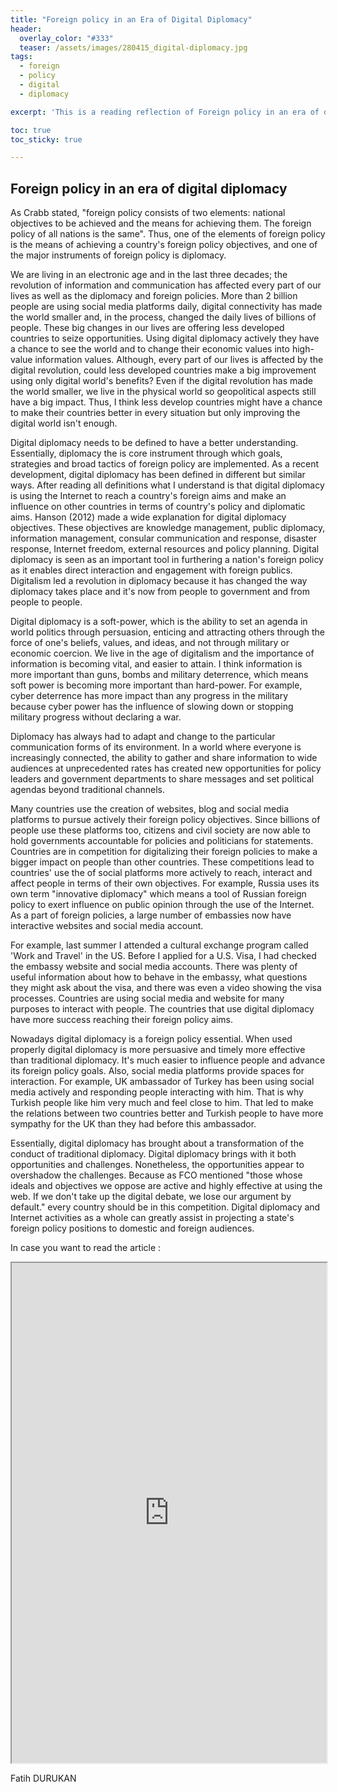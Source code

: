 ```yaml
---
title: "Foreign policy in an Era of Digital Diplomacy"
header:
  overlay_color: "#333"
  teaser: /assets/images/280415_digital-diplomacy.jpg
tags:
  - foreign
  - policy
  - digital
  - diplomacy

excerpt: 'This is a reading reflection of Foreign policy in an era of digital diplomacy by Olubukola S. Adesina that includes my thoughts, opinions, and any questions I had about the text.  '

toc: true
toc_sticky: true

---
```


## Foreign policy in an era of digital diplomacy
As Crabb stated, "foreign policy consists of two elements: national objectives to be achieved and the means for achieving them. The foreign policy of all nations is the same". Thus, one of the elements of foreign policy is the means of achieving a country's foreign policy objectives, and one of the major instruments of foreign policy is diplomacy.

We are living in an electronic age and in the last three decades; the revolution of information and communication has affected every part of our lives as well as the diplomacy and foreign policies. More than 2 billion people are using social media platforms daily, digital connectivity has made the world smaller and, in the process, changed the daily lives of billions of people. These big changes in our lives are offering less developed countries to seize opportunities. Using digital diplomacy actively they have a chance to see the world and to change their economic values into high-value information values. Although, every part of our lives is affected by the digital revolution, could less developed countries make a big improvement using only digital world's benefits? Even if the digital revolution has made the world smaller, we live in the physical world so geopolitical aspects still have a big impact. Thus, I think less develop countries might have a chance to make their countries better in every situation but only improving the digital world isn't enough.

Digital diplomacy needs to be defined to have a better understanding. Essentially, diplomacy the is core instrument through which goals, strategies and broad tactics of foreign policy are implemented. As a recent development, digital diplomacy has been defined in different but similar ways. After reading all definitions what I understand is that digital diplomacy is using the Internet to reach a country's foreign aims and make an influence on other countries in terms of country's policy and diplomatic aims. Hanson (2012) made a wide explanation for digital diplomacy objectives. These objectives are knowledge management, public diplomacy, information management, consular communication and response, disaster response, Internet freedom, external resources and policy planning. Digital diplomacy is seen as an important tool in furthering a nation's foreign policy as it enables direct interaction and engagement with foreign publics. Digitalism led a revolution in diplomacy because it has changed the way diplomacy takes place and it's now from people to government and from people to people.

Digital diplomacy is a soft-power, which is the ability to set an agenda in world politics through persuasion, enticing and attracting others through the force of one's beliefs, values, and ideas, and not through military or economic coercion. We live in the age of digitalism and the importance of information is becoming vital, and easier to attain. I think information is more important than guns, bombs and military deterrence, which means soft power is becoming more important than hard-power. For example, cyber deterrence has more impact than any progress in the military because cyber power has the influence of slowing down or stopping military progress without declaring a war.

Diplomacy has always had to adapt and change to the particular communication forms of its environment. In a world where everyone is increasingly connected, the ability to gather and share information to wide audiences at unprecedented rates has created new opportunities for policy leaders and government departments to share messages and set political agendas beyond traditional channels.

Many countries use the creation of websites, blog and social media platforms to pursue actively their foreign policy objectives. Since billions of people use these platforms too, citizens and civil society are now able to hold governments accountable for policies and politicians for statements. Countries are in competition for digitalizing their foreign policies to make a bigger impact on people than other countries. These competitions lead to countries' use the of social platforms more actively to reach, interact and affect people in terms of their own objectives. For example, Russia uses its own term "innovative diplomacy" which means a tool of Russian foreign policy to exert influence on public opinion through the use of the Internet. As a part of foreign policies, a large number of embassies now have interactive websites and social media account.

For example, last summer I attended a cultural exchange program called 'Work and Travel' in the US. Before I applied for a U.S. Visa, I had checked the embassy website and social media accounts. There was plenty of useful information about how to behave in the embassy, what questions they might ask about the visa, and there was even a video showing the visa processes. Countries are using social media and website for many purposes to interact with people. The countries that use digital diplomacy have more success reaching their foreign policy aims.

Nowadays digital diplomacy is a foreign policy essential. When used properly digital diplomacy is more persuasive and timely more effective than traditional diplomacy. It's much easier to influence people and advance its foreign policy goals. Also, social media platforms provide spaces for interaction. For example, UK ambassador of Turkey has been using social media actively and responding people interacting with him. That is why Turkish people like him very much and feel close to him. That led to make the relations between two countries better and Turkish people to have more sympathy for the UK than they had before this ambassador.

Essentially, digital diplomacy has brought about a transformation of the conduct of traditional diplomacy. Digital diplomacy brings with it both opportunities and challenges. Nonetheless, the opportunities appear to overshadow the challenges. Because as FCO mentioned "those whose ideals and objectives we oppose are active and highly effective at using the web. If we don't take up the digital debate, we lose our argument by default." every country should be in this competition.  Digital diplomacy and Internet activities as a whole can greatly assist in projecting a state's foreign policy positions to domestic and foreign audiences.

In case you want to read the article :

<iframe src="https://drive.google.com/file/d/1IuZi2VAOZy88aTMdoYtW7I1H8mW9rPv3/preview" width="100%" height="800em"></iframe>




Fatih DURUKAN
